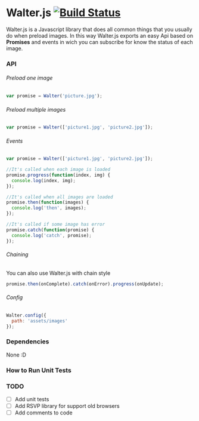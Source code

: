 # Walter.js [![Build Status](https://travis-ci.org/zzarcon/walter.js.svg?branch=master)](https://travis-ci.org/zzarcon/walter.js)

Walter.js is a Javascript library that does all common things that you usually do when preload images. In this way Walter.js exports an easy Api based on **Promises** and events in wich you can subscribe for know the status of each image.

### API

###### Preload one image
```javascript
var promise = Walter('picture.jpg');
```

###### Preload multiple images
```javascript
var promise = Walter(['picture1.jpg', 'picture2.jpg']);
```

###### Events
```javascript
var promise = Walter(['picture1.jpg', 'picture2.jpg']);

//It's called when each image is loaded
promise.progress(function(index, img) {
  console.log(index, img);
});

//It's called when all images are loaded
promise.then(function(images) {
  console.log('then', images);
});

//It's called if some image has error
promise.catch(function(promise) {
  console.log('catch', promise);
});
```

###### Chaining
You can also use Walter.js with chain style
```javascript
promise.then(onComplete).catch(onError).progress(onUpdate);
```

###### Config
```javascript
Walter.config({
  path: 'assets/images'
});
```

### Dependencies
None :D

### How to Run Unit Tests

### TODO

- [ ] Add unit tests
- [ ] Add RSVP library for support old browsers
- [ ] Add comments to code